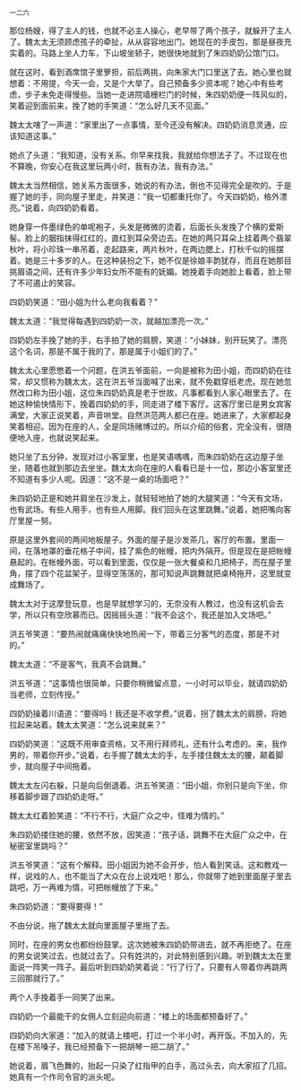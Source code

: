     一二六 

   那位杨嫂，得了主人的钱，也就不必主人操心，老早带了两个孩子，就躲开了主人了。魏太太无须顾虑孩子的牵扯，从从容容地出门。她现在的手皮包，那是昼夜充实着的。马路上坐人力车，下山坡坐轿子，她很快地就到了朱四奶奶公馆门口。

   就在这时，看到酒席馆子里箩担，前后两挑，向朱家大门口里送了去。她心里也就想着：不用提，今天一会，又是个大举了。自己预备多少资本呢？她心中有些考虑，步子未免走得慢些。当她一走进院墙栅栏门的时候，朱四奶奶便一阵风似的，笑着迎到面前来，挽了她的手笑道：“怎么好几天不见面。”

   魏太太嗐了一声道：“家里出了一点事情，至今还没有解决。四奶奶消息灵通，应该知道这事。”

   她点了头道：“我知道，没有关系。你早来找我，我就给你想法子了。不过现在也不算晚，你安心在我这里玩两小时，我有办法，我有办法。”

   魏太太当然相信，她关系方面很多，她说的有办法，倒也不见得完全是吹的。于是握了她的手，同向屋子里走，并笑道：“我一切都重托你了。今天四奶奶，格外漂亮。”说着，向四奶奶看着。

   她身穿一件墨绿色的单呢袍子，头发是微微的烫着，后面长头发挽了个横的爱斯髻。脸上的胭指抹得红红的，直红到耳朵旁边去。在她的两只耳朵上挂着两个翡翠秋叶，将小珍珠一串吊着，走起路来，两片秋叶，在两边腮上，打秋千似的摇摆着。她是三十多岁的人。在这种装扮之下，她不仅是徐娘丰韵犹存，而且在她那目挑眉语之间，还有许多少年妇女所不能有的妩媚。她挽着手向她脸上看着，脸上带了不可遏止的笑容。

   四奶奶笑道：“田小姐为什么老向我看着？”

   魏太太道：“我觉得每遇到四奶奶一次，就越加漂亮一次。”

   四奶奶左手挽了她的手，右手拍了她的肩膀，笑道：“小妹妹，别开玩笑了。漂亮这个名词，那是不属于我的了，那是属于小姐们的了。”

   魏太太心里愿憋着一个问题，在洪五爷面前，一向是被称为田小姐，而四奶奶在往常，却又惯称为魏太太，这在洪五爷当面喊了出来，就不免戳穿纸老虎。现在她忽然改口称为田小姐，这位朱四奶奶真是老于世故，凡事都看到人家心眼里去了。在她这种愉快情形下，挽着四奶奶的手，同走进了楼下客厅。这客厅里已是男女宾客满堂，大家正说笑着，声音哄堂。自然洪范两人都已在座。她进来了，大家都起身笑着相迎。因为在座的人，全是同场赌博过的。所以介绍的俗套，完全没有，很随便地入座，也就说笑起来。

   她只坐了五分钟，发现对过小客室里，也是笑语喁喁，而朱四奶奶在这边屋子坐坐，随着也就到那边去坐坐。魏太太向在座的人看看已是十一位，那边小客室里还不知道有多少人呢。因道：“这不是一桌的场面吧？”

   朱四奶奶正是和她并肩坐在沙发上，就轻轻地拍了她的大腿笑道：“今天有文场，也有武场。有些人用手，也有些人用脚。我们回头在这里跳舞。”说着，她把嘴向客厅里屋一努。

   原是这里外套间的两间地板屋子。外面的屋子是沙发茶几，客厅的布置。里面一间，在落地罩的垂花格子中间，挂了紫色的帐幔，把内外隔开。但是现在是把帐幔悬起的。在帐幔外面，可以看到里面，仅仅是一张大餐桌和几把椅子，而在屋子里角，摆了四个花盆架子，显得空荡荡的，那可知说声跳舞就把桌椅拖开，这里就变成舞场了。

   魏太太对于这摩登玩意，也是早就想学习的，无奈没有人教过，也没有这机会去学，所以只有空欣慕而已。因摇摇头道：“我不会这个，我还是加入文场吧。”

   洪五爷笑道：“要热闹就痛痛快快地热闹一下，带着三分客气的态度，那是不对的。”

   魏太太道：“不是客气，我真不会跳舞。”

   洪五爷道：“这事情也很简单，只要你稍微留点意，一小时可以毕业，就请四奶奶当老师，立刻传授。”

   四奶奶操着川语道：“要得吗！我还是不收学费。”说着，拐了魏太太的肩膀，将她拉起来站着。魏太太笑道：“怎么说来就来？”

   四奶奶笑道：“这既不用审查资格，又不用行拜师礼，还有什么考虑的。来，我作男的，带着你开步。”说着，右手握了魏太太的手，左手搂住魏太太的腰，颠着脚步，就向屋子中间拖着。

   魏太太左闪右躲，只是向后倒退着。洪五爷笑道：“田小姐，你别只是向下坐，你移着脚步跟了四奶奶走呀。”

   魏太太红着脸笑道：“不行不行，大庭广众之中，怪难为情的。”

   朱四奶奶搂住她的腰，依然不放，因笑道：“孩子话，跳舞不在大庭广众之中，在秘密室里跳吗？”

   洪五爷笑道：“这有个解释。田小姐因为她不会开步，怕人看到笑话。这和教戏一样，说戏的人，也不能当了大众在台上说戏吧！那么，你就带了她到里面屋子里去跳吧，万一再难为情，可把帐幔放了下来。”

   朱四奶奶道：“要得要得！”

   不由分说，拖了魏太太就向里面屋子里拖了去。

   同时，在座的男女也都纷纷鼓掌。这次她被朱四奶奶带进去，就不再拒绝了。在座的男女说笑过去，也就过去了。只有姓洪的，对此特别感到兴趣。听到魏太太在里面说一阵笑一阵子。最后听到四奶奶笑着说：“行了行了。只要有人带着你再跳两三回那就行了。”

   两个人手挽着手一同笑了出来。

   四奶奶一个最能干的女佣人立刻迎向前道：“楼上的场面都预备好了。”

   四奶奶向大家道：“加入的就请上楼吧，打过一个半小时，再开饭。不加入的，先在楼下吊嗓子，我已经预备下一把胡琴一把二胡了。”

   她说着，眉飞色舞的，抬起一只染了红指甲的白手，高过头去，向大家招了几招。她真有一个作司令官的派头呢。

